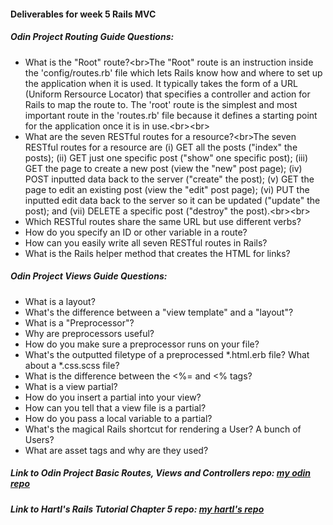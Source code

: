 #### Deliverables for week 5 Rails MVC
##### Odin Project Routing Guide Questions:
- What is the "Root" route?<br\>The "Root" route is an instruction inside the 'config/routes.rb' file which lets Rails know how and where to set up the application when it is used. It typically takes the form of a URL (Uniform Rersource Locator) that specifies a controller and action for Rails to map the route to. The 'root' route is the simplest and most important route in the 'routes.rb' file because it defines a starting point for the application once it is in use.<br\><br\>
- What are the seven RESTful routes for a resource?<br\>The seven RESTful routes for a resource are (i) GET all the posts ("index" the posts); (ii) GET just one specific post ("show" one specific post); (iii) GET the page to create a new post (view the "new" post page); (iv) POST inputted data back to the server ("create" the post); (v) GET the page to edit an existing post (view the "edit" post page); (vi) PUT the inputted edit data back to the server so it can be updated ("update" the post); and (vii) DELETE a specific post ("destroy" the post).<br\><br\>
- Which RESTful routes share the same URL but use different verbs?
- How do you specify an ID or other variable in a route?
- How can you easily write all seven RESTful routes in Rails?
- What is the Rails helper method that creates the HTML for links?

##### Odin Project Views Guide Questions:
- What is a layout?
- What's the difference between a "view template" and a "layout"?
- What is a "Preprocessor"?
- Why are preprocessors useful?
- How do you make sure a preprocessor runs on your file?
- What's the outputted filetype of a preprocessed *.html.erb file? What about a *.css.scss file?
- What is the difference between the <%= and <% tags?
- What is a view partial?
- How do you insert a partial into your view?
- How can you tell that a view file is a partial?
- How do you pass a local variable to a partial?
- What's the magical Rails shortcut for rendering a User? A bunch of Users?
- What are asset tags and why are they used?

##### Link to Odin Project Basic Routes, Views and Controllers repo: [my odin repo](<linkhere>)
##### Link to Hartl's Rails Tutorial Chapter 5 repo: [my hartl's repo](<linkhere>)
